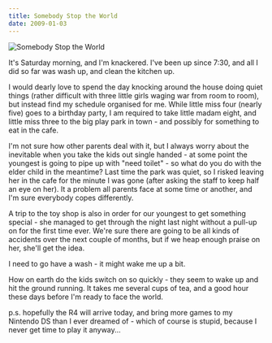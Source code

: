 ```yaml
---
title: Somebody Stop the World
date: 2009-01-03
---
```


![Somebody Stop the World](https://source.unsplash.com/2aFp6EWWs58/1600x900)

It's Saturday morning, and I'm knackered. I've been up since 7:30, and all I did so far was wash up, and clean the kitchen up.

I would dearly love to spend the day knocking around the house doing quiet things (rather difficult with three little girls waging war from room to room), but instead find my schedule organised for me. While little miss four (nearly five) goes to a birthday party, I am required to take little madam eight, and little miss three to the big play park in town - and possibly for something to eat in the cafe.

I'm not sure how other parents deal with it, but I always worry about the inevitable when you take the kids out single handed - at some point the youngest is going to pipe up with "need toilet" - so what do you do with the elder child in the meantime? Last time the park was quiet, so I risked leaving her in the cafe for the minute I was gone (after asking the staff to keep half an eye on her). It a problem all parents face at some time or another, and I'm sure everybody copes differently.

A trip to the toy shop is also in order for our youngest to get something special - she managed to get through the night last night without a pull-up on for the first time ever. We're sure there are going to be all kinds of accidents over the next couple of months, but if we heap enough praise on her, she'll get the idea.

I need to go have a wash - it might wake me up a bit.

How on earth do the kids switch on so quickly - they seem to wake up and hit the ground running. It takes me several cups of tea, and a good hour these days before I'm ready to face the world.

p.s. hopefully the R4 will arrive today, and bring more games to my Nintendo DS than I ever dreamed of - which of course is stupid, because I never get time to play it anyway...